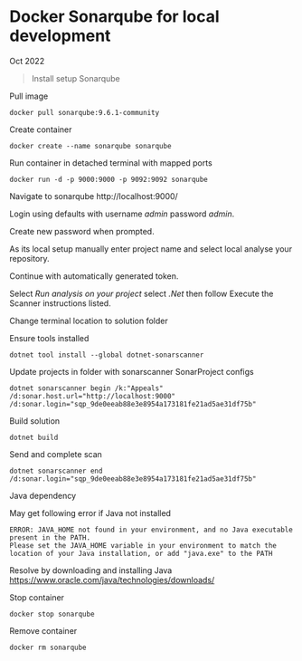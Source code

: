 # Docker Sonarqube for local development

Oct 2022

> Install setup Sonarqube

Pull image 
```
docker pull sonarqube:9.6.1-community
```

Create container
```
docker create --name sonarqube sonarqube
```

Run container in detached terminal with mapped ports  
```
docker run -d -p 9000:9000 -p 9092:9092 sonarqube
```

Navigate to sonarqube http://localhost:9000/

Login using defaults with username *admin* password *admin*.

Create new password when prompted.

As its local setup manually enter project name and select local analyse your repository.

Continue with automatically generated token.

Select *Run analysis on your project* select *.Net* then follow Execute the Scanner instructions listed. 

Change terminal location to solution folder 

Ensure tools installed 
```
dotnet tool install --global dotnet-sonarscanner
```

Update projects in folder with sonarscanner SonarProject configs
```
dotnet sonarscanner begin /k:"Appeals" /d:sonar.host.url="http://localhost:9000"  /d:sonar.login="sqp_9de0eeab88e3e8954a173181fe21ad5ae31df75b"
```

Build solution

```
dotnet build
```

Send and complete scan
```
dotnet sonarscanner end /d:sonar.login="sqp_9de0eeab88e3e8954a173181fe21ad5ae31df75b"
```

Java dependency    

May get following error if Java not installed 

```
ERROR: JAVA_HOME not found in your environment, and no Java executable present in the PATH.
Please set the JAVA_HOME variable in your environment to match the
location of your Java installation, or add "java.exe" to the PATH
```

Resolve by downloading and installing Java https://www.oracle.com/java/technologies/downloads/ 

Stop container
```
docker stop sonarqube
```

Remove container
```
docker rm sonarqube
```